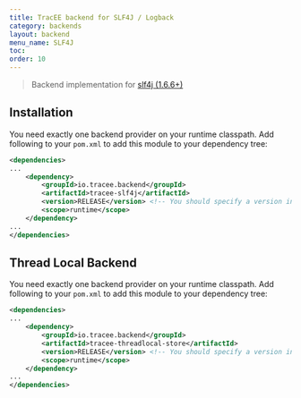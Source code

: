 ```yaml
---
title: TracEE backend for SLF4J / Logback
category: backends
layout: backend
menu_name: SLF4J
toc:
order: 10
---
```


> Backend implementation for [slf4j (1.6.6+)](http://www.slf4j.org/)

## Installation

You need exactly one backend provider on your runtime classpath. Add following to your `pom.xml` to add this module to your dependency tree:

```xml
<dependencies>
...
	<dependency>
		<groupId>io.tracee.backend</groupId>
		<artifactId>tracee-slf4j</artifactId>
		<version>RELEASE</version> <!-- You should specify a version instead -->
		<scope>runtime</scope>
	</dependency>
...
</dependencies>
```

## Thread Local Backend

You need exactly one backend provider on your runtime classpath. Add following to your `pom.xml` to add this module to your dependency tree: 

```xml
<dependencies>
...
	<dependency>
		<groupId>io.tracee.backend</groupId>
		<artifactId>tracee-threadlocal-store</artifactId>
		<version>RELEASE</version> <!-- You should specify a version instead -->
		<scope>runtime</scope>
	</dependency>
...
</dependencies>
```

